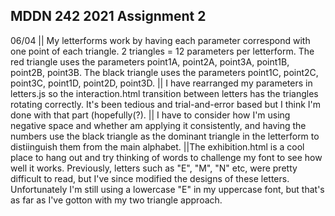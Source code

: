 ## MDDN 242 2021 Assignment 2

06/04	|| My letterforms work by having each parameter correspond with one point of each triangle. 2 triangles = 12 parameters per letterform. The red triangle uses the parameters point1A, point2A, point3A, point1B, point2B, point3B. The black triangle uses the parameters point1C, point2C, point3C, point1D, point2D, point3D.
|| I have rearranged my parameters in letters.js so the interaction.html transition between letters has the triangles rotating correctly. It's been tedious and trial-and-error based but I think I'm done with that part (hopefully(?).
|| I have to consider how I'm using negative space and whether am applying it consistently, and having the numbers use the black triangle as the dominant triangle in the letterform to distiinguish them from the main alphabet.
||The exhibition.html is a cool place to hang out and try thinking of words to challenge my font to see how well it works. Previously, letters such as "E", "M", "N" etc, were pretty difficult to read, but I've since modified the designs of these letters. Unfortunately I'm still using a lowercase "E" in my uppercase font, but that's as far as I've gotton with my two triangle approach.